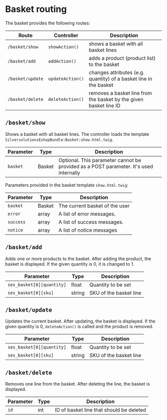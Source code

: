 # Basket routing

The basket provides the following routes:

| Route          | Controller     | Description |
| -------------- | -------------- | ----------- |
| `/basket/show`   | `showAction()`   | shows a basket with all basket lines |
| `/basket/add`    | `addAction()`    | adds a product (product list) to the basket |
| `/basket/update` | `updateAction()` | changes attributes (e.g. quantity) of a basket line in the basket |
| `/basket/delete` | `deleteAction()` | removes a basket line from the basket by the given basket line ID |

## `/basket/show`

Shows a basket with all basket lines. The controller loads the template `SilversolutionsEshopBundle:Basket:show.html.twig`.  

| Parameter | Type   | Description                                   |
| --------- | ------ | ------------------------------------------------------------------------------------- |
| `basket`    | Basket | Optional. This parameter cannot be provided as a POST parameter. It's used internally |

Parameters provided in the basket template `show.html.twig`:

| Parameter | Type | Description |
| --------- | -------------------------------------------- | --------------------------------------------------- |
| `basket`    | Basket                                       | The current basket of the user                      |
| `error`     | array                                        | A list of error messages.                           |
| `success`   | array                                        | A list of success messages.                         |
| `notice`    | array                                        | A list of notice messages                           |

## `/basket/add`

Adds one or more products to the basket. After adding the product, the basket is displayed.
If the given quantity is 0, it is changed to 1.

| Parameter                            | Type   | Description |
| ------------------------------------ | ------ | ----------- |
| `ses_basket[0][quantity]` | float  | Quantity to be set  |
| `ses_basket[0][sku]` | string | SKU of the basket line |

## `/basket/update`

Updates the current basket. After updating, the basket is displayed.
If the given quantity is 0, `deleteAction()` is called and the product is removed.

| Parameter                            | Type   | Description |
| ------------------------------------ | ------ | ----------- |
| `ses_basket[0][quantity]` | float  | Quantity to be set |
| `ses_basket[0][sku]` | string | SKU of the basket line |

## `/basket/delete`

Removes one line from the basket. After deleting the line, the basket is displayed. 

| Parameter | Type | Description |
| --------- | ---- | ----------- |
| `id` | int  | ID of basket line that should be deleted |
